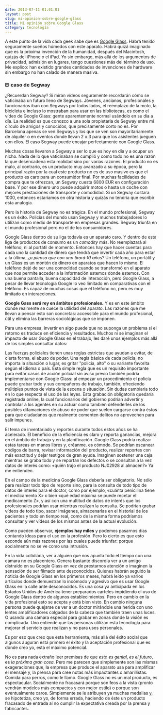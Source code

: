 ```yaml
---
date: 2013-07-11 01:01:01
layout: post
slug: mi-opinion-sobre-google-glass
title: Mi opinión sobre Google Glass
category: tecnología
---
```


A este punto de la vida cada geek sabe que es [Google Glass][glass]. Habrá tenido seguramente sueños húmedos con este aparato. Habrá quizá imaginado que es la próxima invención de la humanidad, después del Macintosh, quizás del iPhone o el iPad. Yo sin embargo, más allá de los argumentos de privacidad, admisión en lugares, tengo cuestiones más del término de uso. Me explico: han existido grandes cantidades de invenciones de hardware sin embargo no han calado de manera masiva.

### El caso de Segway

¿Recuerdan Segway? Si miran vídeos seguramente recordarán cómo se vaticinaba un futuro lleno de Segways. Jóvenes, ancianos, profesionales y funcionarios iban con Segways por todos lados, el reemplazo de la moto, la bicicleta e incluso lo mostraban para usar en las bibliotecas, es como el vídeo de Google Glass: gente aparentemente normal usándolo en su día a día. La realidad es que conozco a una sola propietaria de Segway entre mi círculo de amigos y conocidos, que precisamente corto no es. Por Barcelona apenas se ven Segways y los que se ven son mayoritariamente de alquiler o en eventos donde llevan 2 o 3 para que los asistentes jueguen con ellos. El caso Segway puede encajar perfectamente con Google Glass.

Muchas cosas llevaron a Segway a ser lo que es hoy en día y a ocupar un nicho. Nada de lo que vaticinaban se cumplió y como todo no es una razón la que desencadena esta realidad sino por varias razones. El producto no es malo, al contrario, es un producto muy avanzado a su época, pero la principal razón por la cual este producto no es de uso masivo es que el producto es caro para un consumidor final. Por muchas facilidades de compra que te ofrezcan, un Segway cuesta 6800 EUR en configuración base. Y por ese dinero uno puede adquirir motos o hasta un coche con mejores prestaciones de transporte y comodidad. Si un Segway costara 1000, entonces estaríamos en otra historia y quizás no tendría que escribir esta analogía.

Pero la historia de Segway no es trágica. En el mundo profesional, Segway es un éxito. Policías del mundo usan Segway y muchos trabajadores lo utilizan como medio de transporte en empresas grandes. Segway triunfa en el mundo profesional pero no el de los consumidores.



Google Glass dentro de su liga todavía es un aparato caro. Y dentro de esta liga de productos de consumo es un *comodity* más. No reemplazará al teléfono, ni al portátil de momento. Entonces hay que hacer cuentas para cada uno la cantidad de dinero que tendrá que invertir cada año para estar a la última, *¿o piensa que con uno tirará 10 años?* Un teléfono, un portátil y un Glass es un montón de dinero en aparatos que hacen lo mismo. El teléfono dejó de ser una comodidad cuando se transformó en el aparato que nos permite acceder a la información estemos donde estemos. Con una buena pantalla, buena capacidad de interacción, pero Google Glass, a pesar de llevar tecnología Google lo veo limitado en comparativas con el teléfono. Es capaz de muchas cosas que el teléfono no, pero es muy limitado en interacciones.

**Google Gass será rey en ámbitos profesionales.** Y es en este ámbito donde realmente se cuece la utilidad del aparato. Las razones que me llevan a pensar esto son concretas: accessible para el mundo profesional, útil y elimina las barreras sociológicas que se imponen.

Para una empresa, invertir en algo puede que no suponga un problema si el retorno es traduce en eficiencia y resultados. Muchos ni se imaginan el impacto de usar Google Glass en el trabajo, les daré unos ejemplos más allá de los simples consultar datos:

Las fuerzas policiales tienen unas reglas estrictas que ayudan a  evitar, de cierta forma, el abuso de poder. Una regla básica de cada policía, no importa la situación o lugar, es gritar "policía, alto" o su variante favorita según el idioma o país. Esta simple regla que es un requisito importante para evitar casos de acción policial sin aviso previo también podría implementarse con Google Glass: al empezar un procedimiento el policía puede grabar todo y sus compañeros de trabajo, también, ofreciendo múltiples puntos de vista de la escena o situación. Sin dudas cambiaría todo en lo que respecta el uso de las leyes. Esta grabación obligatoria quedaría registrada online, la cual funcionarios del gobierno podrían advertir y controlar a los agentes en su actuar como también defenderles de los posibles difamaciones de abuso de poder que suelen cargarse contra éstos para que ciudadanos que realmente comenten delitos no aprovechen para salir impunes.

El tema de inventariado y reportes durante todos estos años se ha acelerado. El beneficio de la eficiencia es claro y reporta ganancias, mejora en el ámbito de trabajo y en la planificación. Google Glass podría realizar estas tareas en manos libres y, créanme. es cómodo. Se podrían escanear códigos de barra, revisar información del producto, realizar reportes con más exactitud y dejar testigos de gran ayuda. Imaginen sostener una caja mientras se graba todo y se reportan los defectos o se consultan a la vez datos de interés como: «quién trajo el producto NJ02928 al almacén?» Ya me entienden.

En el campo de la medicina Google Glass debería ser obligatorio. No sólo para realizar todo tipo de reporte sino, para la consulta de todo tipo de datos de interés para el doctor, como por ejemplo, «cuánta penicilina tiene el medicamento X» o bien «qué edad máxima se puede recetar el medicamento Z», y así con una multitud de datos de interés que los profesionales podrían usar mientras realizan la consulta. Se podrían grabar vídeos de todo tipo, sacar imágenes, almacenarlas en el historial de los pacientes y todo en tiempo real, como de la misma forma podríamos consultar y ver vídeos de los mismos antes de la actual evolución.

Como pueden observar, **ejemplos hay miles** y podemos pasarnos días contando ideas para el uso en la profesión. Pero lo cierto es que esto esconde aún más razones por las cuales puede triunfar: porque socialmente no se ve como una intrusión.

En la vida cotidiana, ver a alguien que nos apunta todo el tiempo con una cámara no es placentero. Genera bastante discordia ver a un amigo distraído en su Google Glass en vez de prestarnos atención o imaginen la sensación de ser filmado ante desconocidos. Quienes habrán seguido la noticia de Google Glass en los primeros meses, habrá leído ya varios artículos donde demuestran lo incómodo y agresivo que es usar Google Glass en la calle ante desconocidos. Es una cosa ya anticipada en los Estados Unidos de América tener preparados carteles impidiendo el uso de Google Glass dentro de algunos establecimientos. Pero en cambio en la vida profesional esto se acepta y está bien visto. En cambio ninguna persona puede quejarse de ver a un doctor mirándole una herida con uno lentes amplificadores colgados de la cabeza que también traen unas luces. O usando una cámara especial para grabar en zonas donde la visión es complicada. Uno entiende que las personas utilizan esta tecnología para mejorar el servicio que realizan y no para usos personales.

Es por eso que creo que esta herramienta, más allá del éxito social que algunos auguran está primero el éxito y la aceptación profesional que es donde creo yo, está el máximo potencial.



No es para nada extraño leer premisas de que *esto es genial*, *es el futuro*, es *la próxima gran cosa*. Pero me parecen que simplemente son las mismas exageraciones que, la empresa que produce el aparato usa para amplificar el mensaje y, la prensa para cree notas más impactantes o amarillistas. Comida para perros, como le llamo. Google Glass no es un mal producto, es espectacular. Socialmente no fracasará porque son feos a la vista (pronto vendrán modelos más compactos y con mejor estilo) o porque son eventualmente caros. Simplemente se le atribuyen ya muchas medallas y, se hipotetiza, creo yo, de forma errada, haciendo de éste un producto fracasado de entrada al no cumplir la expectativa creada por la prensa y fabricantes.


[glass]: http://www.google.com/glass/start/ "Google Glass - Home"
